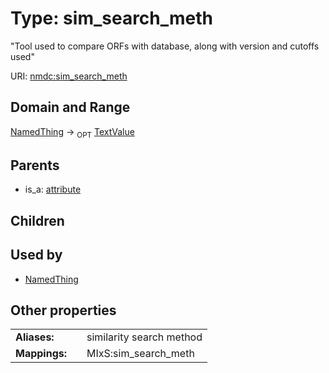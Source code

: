 
# Type: sim_search_meth


"Tool used to compare ORFs with database, along with version and cutoffs used"

URI: [nmdc:sim_search_meth](https://microbiomedata/meta/sim_search_meth)


## Domain and Range

[NamedThing](NamedThing.md) ->  <sub>OPT</sub> [TextValue](TextValue.md)

## Parents

 *  is_a: [attribute](attribute.md)

## Children


## Used by

 * [NamedThing](NamedThing.md)

## Other properties

|  |  |  |
| --- | --- | --- |
| **Aliases:** | | similarity search method |
| **Mappings:** | | MIxS:sim_search_meth |

